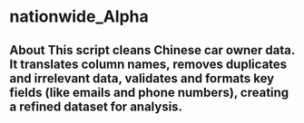 # nationwide_Alpha
## About  This script cleans Chinese car owner data. It translates column names, removes duplicates and irrelevant data, validates and formats key fields (like emails and phone numbers), creating a refined dataset for analysis.
